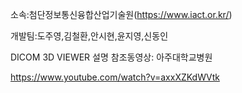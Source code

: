 
소속:첨단정보통신융합산업기술원(https://www.iact.or.kr/)

개발팀:도주영,김철환,안시현,윤지영,신동인

DICOM 3D VIEWER 설명 참조동영상: 아주대학교병원

https://www.youtube.com/watch?v=axxXZKdWVtk
